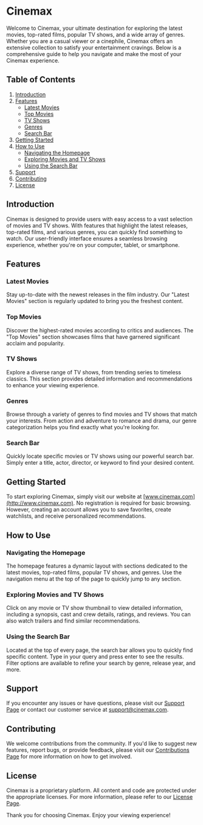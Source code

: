 # Cinemax

Welcome to Cinemax, your ultimate destination for exploring the latest movies, top-rated films, popular TV shows, and a wide array of genres. Whether you are a casual viewer or a cinephile, Cinemax offers an extensive collection to satisfy your entertainment cravings. Below is a comprehensive guide to help you navigate and make the most of your Cinemax experience.

## Table of Contents
1. [Introduction](#introduction)
2. [Features](#features)
    - [Latest Movies](#latest-movies)
    - [Top Movies](#top-movies)
    - [TV Shows](#tv-shows)
    - [Genres](#genres)
    - [Search Bar](#search-bar)
3. [Getting Started](#getting-started)
4. [How to Use](#how-to-use)
    - [Navigating the Homepage](#navigating-the-homepage)
    - [Exploring Movies and TV Shows](#exploring-movies-and-tv-shows)
    - [Using the Search Bar](#using-the-search-bar)
5. [Support](#support)
6. [Contributing](#contributing)
7. [License](#license)

## Introduction

Cinemax is designed to provide users with easy access to a vast selection of movies and TV shows. With features that highlight the latest releases, top-rated films, and various genres, you can quickly find something to watch. Our user-friendly interface ensures a seamless browsing experience, whether you're on your computer, tablet, or smartphone.

## Features

### Latest Movies
Stay up-to-date with the newest releases in the film industry. Our "Latest Movies" section is regularly updated to bring you the freshest content.

### Top Movies
Discover the highest-rated movies according to critics and audiences. The "Top Movies" section showcases films that have garnered significant acclaim and popularity.

### TV Shows
Explore a diverse range of TV shows, from trending series to timeless classics. This section provides detailed information and recommendations to enhance your viewing experience.

### Genres
Browse through a variety of genres to find movies and TV shows that match your interests. From action and adventure to romance and drama, our genre categorization helps you find exactly what you're looking for.

### Search Bar
Quickly locate specific movies or TV shows using our powerful search bar. Simply enter a title, actor, director, or keyword to find your desired content.

## Getting Started

To start exploring Cinemax, simply visit our website at [www.cinemax.com](http://www.cinemax.com). No registration is required for basic browsing. However, creating an account allows you to save favorites, create watchlists, and receive personalized recommendations.

## How to Use

### Navigating the Homepage
The homepage features a dynamic layout with sections dedicated to the latest movies, top-rated films, popular TV shows, and genres. Use the navigation menu at the top of the page to quickly jump to any section.

### Exploring Movies and TV Shows
Click on any movie or TV show thumbnail to view detailed information, including a synopsis, cast and crew details, ratings, and reviews. You can also watch trailers and find similar recommendations.

### Using the Search Bar
Located at the top of every page, the search bar allows you to quickly find specific content. Type in your query and press enter to see the results. Filter options are available to refine your search by genre, release year, and more.

## Support

If you encounter any issues or have questions, please visit our [Support Page](http://www.cinemax.com/support) or contact our customer service at support@cinemax.com.

## Contributing

We welcome contributions from the community. If you'd like to suggest new features, report bugs, or provide feedback, please visit our [Contributions Page](http://www.cinemax.com/contribute) for more information on how to get involved.

## License

Cinemax is a proprietary platform. All content and code are protected under the appropriate licenses. For more information, please refer to our [License Page](http://www.cinemax.com/license).

Thank you for choosing Cinemax. Enjoy your viewing experience!
